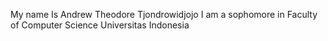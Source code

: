 My name Is Andrew Theodore Tjondrowidjojo
I am a sophomore in Faculty of Computer Science Universitas Indonesia